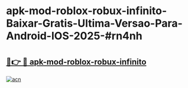 # apk-mod-roblox-robux-infinito-Baixar-Gratis-Ultima-Versao-Para-Android-IOS-2025-#rn4nh

# <h2><a href="https://ainizakaria.my?title=apk-mod-roblox-robux-infinito&ref=22M">🔗👉 🔴 apk-mod-roblox-robux-infinito</a></h2>

[![acn](https://github.com/user-attachments/assets/0f9c940e-d8b0-45ae-aac7-cd30a18b3e1c)](https://ainizakaria.my?title=apk-mod-roblox-robux-infinito&ref=22M)


